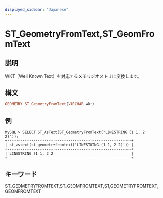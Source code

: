 ```yaml
---
displayed_sidebar: "Japanese"
---
```


# ST_GeometryFromText,ST_GeomFromText

## 説明

WKT（Well Known Text）を対応するメモリジオメトリに変換します。

## 構文

```Haskell
GEOMETRY ST_GeometryFromText(VARCHAR wkt)
```

## 例

```Plain Text
MySQL > SELECT ST_AsText(ST_GeometryFromText("LINESTRING (1 1, 2 2)"));
+---------------------------------------------------------+
| st_astext(st_geometryfromtext('LINESTRING (1 1, 2 2)')) |
+---------------------------------------------------------+
| LINESTRING (1 1, 2 2)                                   |
+---------------------------------------------------------+
```

## キーワード

ST_GEOMETRYFROMTEXT,ST_GEOMFROMTEXT,ST,GEOMETRYFROMTEXT,GEOMFROMTEXT